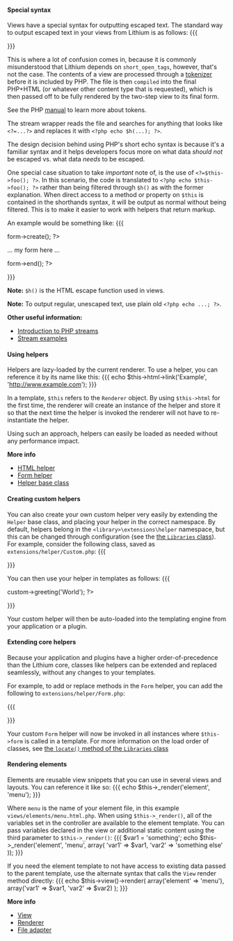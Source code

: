 #### Special syntax

Views have a special syntax for outputting escaped text. The standard way to
output escaped text in your views from Lithium is as follows: {{{
<?=$variable; ?>
}}}

This is where a lot of confusion comes in, because it is commonly misunderstood
that Lithium depends on `short_open_tags`, however, that's not the case. The
contents of a view are processed through a [ tokenizer](template/view/Compiler) before
it is included by PHP. The file is then `compiled` into the final PHP+HTML (or whatever
other content type that is requested), which is then passed off to be fully rendered
by the two-step view to its final form.

See the PHP [ manual](http://php.net/manual/en/book.tokenizer.php) to learn more about tokens.

The stream wrapper reads the file and searches for anything that looks like
`<?=...?>` and replaces it with `<?php echo $h(...); ?>`.

The design decision behind using PHP's short echo syntax is because it's a
familiar syntax and it helps developers focus more on what data _should not_ be
escaped vs. what data _needs_ to be escaped.

One special case situation to take _important_ note of, is the use of
`<?=$this->foo(); ?>`. In this scenario, the code is translated to
`<?php echo $this->foo(); ?>` rather than being filtered through `$h()` as with
the former explanation. When direct access to a method or property on `$this` is
contained in the shorthands syntax, it will be output as normal without being
filtered. This is to make it easier to work with helpers that return markup.

An example would be something like: {{{
<?=$this->form->create(); ?>
... my form here ...
<?=$this->form->end(); ?>
}}}

**Note:** `$h()` is the HTML escape function used in views.

**Note:** To output regular, unescaped text, use plain old `<?php echo ...; ?>`.

**Other useful information:**

 - [Introduction to PHP streams](http://www.php.net/intro.stream)
 - [Stream examples](http://www.php.net/stream.examples)

#### Using helpers

Helpers are lazy-loaded by the current renderer. To use a helper, you can
reference it by its name like this: {{{
echo $this->html->link('Example', 'http://www.example.com');
}}}

In a template, `$this` refers to the `Renderer` object. By using `$this->html`
for the first time, the renderer will create an instance of the helper and store
it so that the next time the helper is invoked the renderer will not have to
re-instantiate the helper.

Using such an approach, helpers can easily be loaded as needed without any
performance impact.

**More info**

 - [ HTML helper](template/helper/Html)
 - [ Form helper](template/helper/Form)
 - [ Helper base class](template/Helper)

#### Creating custom helpers

You can also create your own custom helper very easily by extending the `Helper` base class, and
placing your helper in the correct namespace. By default, helpers belong in the
`<library>\extensions\helper` namespace, but this can be changed through configuration (see the
[the `Libraries` class](core/Libraries)). For example, consider the following class, saved as
`extensions/helper/Custom.php`:
{{{
<?php

namespace app\extensions\helper;

class Custom extends \lithium\template\Helper {

	public function greeting($name) {
		return "Hello {$name}!";
	}
}

?>
}}}

You can then use your helper in templates as follows:
{{{
<?=$this->custom->greeting('World'); ?>
}}}

Your custom helper will then be auto-loaded into the templating engine from your application or a
plugin.

#### Extending core helpers

Because your application and plugins have a higher order-of-precedence than the Lithium core,
classes like helpers can be extended and replaced seamlessly, without any changes to your templates.

For example, to add or replace methods in the `Form` helper, you can add the following to
`extensions/helper/Form.php`:

{{{
<?php

namespace app\extensions\helper;

class Form extends \lithium\template\helper\Form {

	// Add or override Form helper methods
}

?>
}}}

Your custom `Form` helper will now be invoked in all instances where `$this->form` is called in a
template. For more information on the load order of classes, see
[the `locate()` method of the `Libraries` class](core/Libraries::locate)

#### Rendering elements

Elements are reusable view snippets that you can use in several views and layouts.
You can reference it like so:
{{{
echo $this->_render('element', 'menu');
}}}

Where `menu` is the name of your element file, in this example `views/elements/menu.html.php`.  When using `$this->_render()`, all of the variables set in the controller are available to the element template.  You can pass variables declared in the view or additional static content using the third parameter to `$this->_render()`:
{{{
$var1 = 'something';
echo $this->_render('element', 'menu', array(
	'var1' => $var1,
	'var2' => 'something else'
));
}}}

If you need the element template to not have access to existing data passed to the parent template, use the alternate syntax that calls the `View` render method directly:
{{{
echo $this->view()->render(
	array('element' => 'menu'),
	array('var1' => $var1, 'var2' => $var2)
);
}}}

**More info**

 - [ View](template/View)
 - [ Renderer](template/view/Renderer)
 - [ File adapter](template/view/adapter/File)